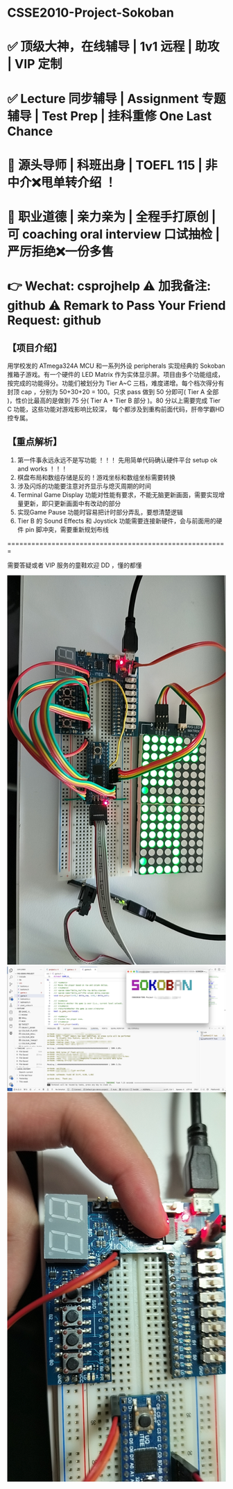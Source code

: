 # CSSE2010-Project-Sokoban
# ✅ 顶级大神，在线辅导 | 1v1 远程 | 助攻 | VIP 定制
# ✅ Lecture 同步辅导 | Assignment 专题辅导 | Test Prep | 挂科重修 One Last Chance
# 🚀 源头导师 | 科班出身 | TOEFL 115 | 非中介❌甩单转介绍 ！
# 🚀 职业道德 | 亲力亲为 | 全程手打原创 | 可 coaching oral interview 口试抽检 | 严厉拒绝❌一份多售
# 👉 Wechat: csprojhelp ⚠ 加我备注: github ⚠ Remark to Pass Your Friend Request: github 

## 【项目介绍】

用学校发的 ATmega324A MCU 和一系列外设 peripherals 实现经典的 Sokoban 推箱子游戏。有一个硬件的 LED Matrix 作为实体显示屏。项目由多个功能组成，按完成的功能得分。功能们被划分为 Tier A~C 三档，难度递增。每个档次得分有封顶 cap ，分别为 50+30+20 = 100。只求 pass 做到 50 分即可( Tier A 全部 )，性价比最高的是做到 75 分( Tier A + Tier B 部分 )。80 分以上需要完成 Tier C 功能，这些功能对游戏影响比较深， 每个都涉及到重构前面代码，肝帝学霸HD控专属。

## 【重点解析】

1. 第一件事永远永远不是写功能 ！！！ 先用简单代码确认硬件平台 setup ok and works ！！！
2. 棋盘布局和数组存储是反的！游戏坐标和数组坐标需要转换
3. 涉及闪烁的功能要注意对齐显示与熄灭周期的时间
4. Terminal Game Display 功能对性能有要求，不能无脑更新画面，需要实现增量更新，即只更新画面中有改动的部分
5. 实现Game Pause 功能时容易把计时部分弄乱，要想清楚逻辑
6. Tier B 的 Sound Effects 和 Joystick 功能需要连接新硬件，会与前面用的硬件 pin 脚冲突，需要重新规划布线

=======================================================

需要答疑或者 VIP 服务的童鞋欢迎 DD ，懂的都懂

![1](https://github.com/CSPRJSV/CSSE2010-Project-Sokoban/blob/main/1.jpg)
![2](https://github.com/CSPRJSV/CSSE2010-Project-Sokoban/blob/main/2.jpg)
![3](https://github.com/CSPRJSV/CSSE2010-Project-Sokoban/blob/main/3.jpg)
